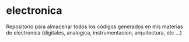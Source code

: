 electronica
===========

Repositorio para almacenar todos los códigos generados en mis materias de electronica (digitales, analogica, instrumentacion, arquitectura, etc ...)
